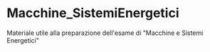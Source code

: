 # Macchine_SistemiEnergetici
Materiale utile alla preparazione dell'esame di "Macchine e Sistemi Energetici"
